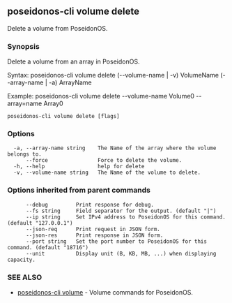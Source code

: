 ## poseidonos-cli volume delete

Delete a volume from PoseidonOS.

### Synopsis


Delete a volume from an array in PoseidonOS.

Syntax:
	poseidonos-cli volume delete (--volume-name | -v) VolumeName (--array-name | -a) ArrayName

Example: 
	poseidonos-cli volume delete --volume-name Volume0 --array=name Array0
	
          

```
poseidonos-cli volume delete [flags]
```

### Options

```
  -a, --array-name string    The Name of the array where the volume belongs to.
      --force                Force to delete the volume.
  -h, --help                 help for delete
  -v, --volume-name string   The Name of the volume to delete.
```

### Options inherited from parent commands

```
      --debug         Print response for debug.
      --fs string     Field separator for the output. (default "|")
      --ip string     Set IPv4 address to PoseidonOS for this command. (default "127.0.0.1")
      --json-req      Print request in JSON form.
      --json-res      Print response in JSON form.
      --port string   Set the port number to PoseidonOS for this command. (default "18716")
      --unit          Display unit (B, KB, MB, ...) when displaying capacity.
```

### SEE ALSO

* [poseidonos-cli volume](poseidonos-cli_volume.md)	 - Volume commands for PoseidonOS.

